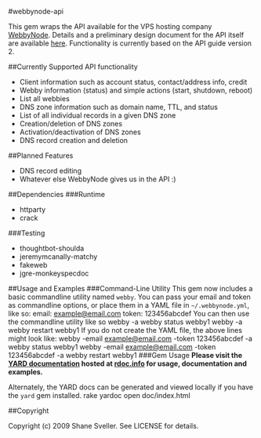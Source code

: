 #webbynode-api

This gem wraps the API available for the VPS hosting company
[WebbyNode](http://www.webbynode.com). Details and a preliminary
design document for the API itself are available
[here](http://howto.webbynode.com/topic.php?id=25). Functionality
is currently based on the API guide version 2.

##Currently Supported API functionality
* Client information such as account status, contact/address info, credit
* Webby information (status) and simple actions (start, shutdown, reboot)
* List all webbies
* DNS zone information such as domain name, TTL, and status
* List of all individual records in a given DNS zone
* Creation/deletion of DNS zones
* Activation/deactivation of DNS zones
* DNS record creation and deletion

##Planned Features
* DNS record editing
* Whatever else WebbyNode gives us in the API :)

##Dependencies
###Runtime
* httparty
* crack

###Testing
* thoughtbot-shoulda
* jeremymcanally-matchy
* fakeweb
* jgre-monkeyspecdoc

##Usage and Examples
###Command-Line Utility
This gem now includes a basic commandline utility named `webby`.
You can pass your email and token as commandline options, or place them
in a YAML file in `~/.webbynode.yml`, like so:
    email: example@email.com
    token: 123456abcdef
You can then use the commandline utility like so
    webby -a webby status webby1
    webby -a webby restart webby1
If you do not create the YAML file, the above lines might look like:
    webby -email example@email.com -token 123456abcdef -a webby status webby1
    webby -email example@email.com -token 123456abcdef -a webby restart webby1
###Gem Usage
**Please visit the
[YARD documentation](http://rdoc.info/projects/shanesveller/webbynode-api)
hosted at [rdoc.info](http://rdoc.info) for usage, documentation and examples.**

Alternately, the YARD docs can be generated and viewed locally if you have the
`yard` gem installed.
    rake yardoc
    open doc/index.html

##Copyright

Copyright (c) 2009 Shane Sveller. See LICENSE for details.
